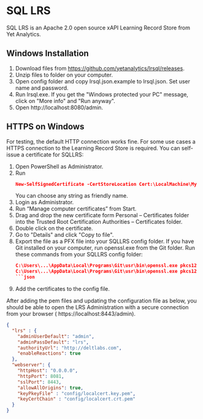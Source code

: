# SQL LRS

SQL LRS is an Apache 2.0 open source xAPI Learning Record Store from Yet Analytics. 

## Windows Installation

1. Download files from https://github.com/yetanalytics/lrsql/releases.
2. Unzip files to folder on your computer.
3. Open config folder and copy lrsql.json.example to lrsql.json. Set user name and password.
4. Run lrsql.exe. If you get the "Windows protected your PC" message, click on "More info" and "Run anyway".
5. Open http://localhost:8080/admin.

## HTTPS on Windows

For testing, the default HTTP connection works fine. For some use cases a HTTPS connection to the Learning Record Store is required. You can self-issue a certificate for SQLLRS:

1. Open PowerShell as Administrator.
2. Run
    ```json
   New-SelfSignedCertificate -CertStoreLocation Cert:\LocalMachine\My -DnsName “localhost” -FriendlyName “MyLocalSiteCert” -NotAfter (Get-Date).AddYears(10)
   ```
   You can choose any string as friendly name.
3. Login as Administrator.
4. Run “Manage computer certificates” from Start.
5. Drag and drop the new certificate form Personal – Certificates folder into the Trusted Root Certification Authorities – Certificates folder.
6. Double click on the certificate.
7. Go to "Details" and click "Copy to file".
8. Export the file as a PFX file into your SQLLRS config folder. If you have Git installed on your computer, run openssl.exe from the Git folder. 
   Run these commands from your SQLLRS config folder:
   ```json
   C:\Users\...\AppData\Local\Programs\Git\usr\bin\openssl.exe pkcs12 -in localcert.pfx -nocerts -out localcert.key.pem -nodes
   C:\Users\...\AppData\Local\Programs\Git\usr\bin\openssl.exe pkcs12 -in localcert.pfx -clcerts -nokeys -out localcert.crt.pem
   ```json
9. Add the certificates to the config file.

After adding the pem files and updating the configuration file as below, you should be able to open the LRS Administration with a secure connection from your browser (
https://localhost:8443/admin).


```json
{  
  "lrs" : {
    "adminUserDefault": "admin",
    "adminPassDefault": "lrs",
    "authorityUrl": "http://deltlabs.com",
    "enableReactions": true
  },  
  "webserver": {
    "httpHost": "0.0.0.0",
    "httpPort": 8081,
    "sslPort": 8443,
    "allowAllOrigins": true,
    "keyPkeyFile" : "config/localcert.key.pem",
    "keyCertChain" : "config/localcert.crt.pem"
  }
}
```



